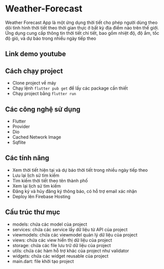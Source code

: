 # Weather-Forecast
Weather Forecast App là một ứng dụng thời tiết cho phép người dùng theo dõi tình hình thời tiết theo thời gian thực ở bất kỳ địa điểm nào trên thế giới. Ứng dụng cung cấp thông tin thời tiết chi tiết, bao gồm nhiệt độ, độ ẩm, tốc độ gió, và dự báo trong nhiều ngày tiếp theo

## Link demo youtube


## Cách chạy project
- Clone project về máy
- Chạy lệnh `flutter pub get` để lấy các package cần thiết
- Chạy project bằng `flutter run`

## Các công nghệ sử dụng
- Flutter
- Provider
- Dio
- Cached Network Image
- Sqflite

## Các tính năng
- Xem thời tiết hiện tại và dự báo thời tiết trong nhiều ngày tiếp theo
- Lưu lại lịch sử tìm kiếm
- Tìm kiếm thời tiết theo tên thành phố
- Xem lại lịch sử tìm kiếm
- Đăng ký và hủy đăng ký thông báo, có hỗ trợ email xác nhận
- Deploy lên Firebase Hosting

## Cấu trúc thư mục 
- models: chứa các model của project
- services: chứa các service lấy dữ liệu từ API của project
- viewmodels: chứa các viewmodel quản lý dữ liệu của project
- views: chứa các view hiển thị dữ liệu của project
- storage: chứa các file lưu trữ dữ liệu của project
- utils: chứa các hàm hỗ trợ khác của project như validator
- widgets: chứa các widget reusable của project
- main.dart: file khởi tạo project